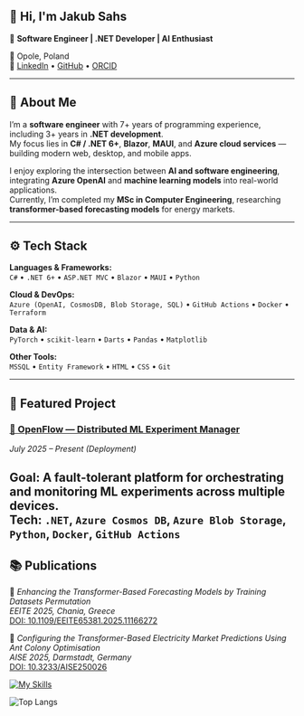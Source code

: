 ## 👋 Hi, I'm Jakub Sahs

🎯 **Software Engineer | .NET Developer | AI Enthusiast**

📍 Opole, Poland  
🔗 [LinkedIn](https://linkedin.com/in/JakubSahs) • [GitHub](https://github.com/jms987) • [ORCID](https://orcid.org/0009-0003-9933-5758)

---

## 🧠 About Me

I’m a **software engineer** with 7+ years of programming experience, including 3+ years in **.NET development**.  
My focus lies in **C# / .NET 6+**, **Blazor**, **MAUI**, and **Azure cloud services** — building modern web, desktop, and mobile apps.

I enjoy exploring the intersection between **AI and software engineering**, integrating **Azure OpenAI** and **machine learning models** into real-world applications.  
Currently, I’m completed my **MSc in Computer Engineering**, researching **transformer-based forecasting models** for energy markets.

---

## ⚙️ Tech Stack

**Languages & Frameworks:**  
`C#` • `.NET 6+` • `ASP.NET MVC` • `Blazor` • `MAUI` • `Python`  

**Cloud & DevOps:**  
`Azure (OpenAI, CosmosDB, Blob Storage, SQL)` • `GitHub Actions` • `Docker` • `Terraform`

**Data & AI:**  
`PyTorch` • `scikit-learn` • `Darts` • `Pandas` • `Matplotlib`  

**Other Tools:**  
`MSSQL` • `Entity Framework` • `HTML` • `CSS` • `Git`

---

## 🚀 Featured Project

### [🧩 OpenFlow — Distributed ML Experiment Manager](https://github.com/jms987/OpenFlow)
*July 2025 – Present (Deployment)*

**Goal:** A fault-tolerant platform for orchestrating and monitoring ML experiments across multiple devices.  
**Tech:** `.NET`, `Azure Cosmos DB`, `Azure Blob Storage`, `Python`, `Docker`, `GitHub Actions`  
---

## 📚 Publications

📘 *Enhancing the Transformer-Based Forecasting Models by Training Datasets Permutation*  
_EEITE 2025, Chania, Greece_  
[DOI: 10.1109/EEITE65381.2025.11166272](https://ieeexplore.ieee.org/document/11166272)

📗 *Configuring the Transformer-Based Electricity Market Predictions Using Ant Colony Optimisation*  
_AISE 2025, Darmstadt, Germany_  
[DOI: 10.3233/AISE250026](https://ebooks.iospress.nl/doi/10.3233/AISE250026)

[![My Skills](https://skillicons.dev/icons?i=azure,c,cs,cpp,dotnet,docker,py,html,css,latex,terraform)](https://skillicons.dev)


![Top Langs](https://github-readme-stats.vercel.app/api/top-langs/?username=jms987&layout=compact&theme=radical&count_private=true)